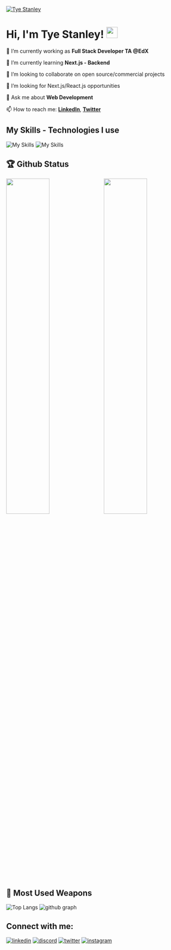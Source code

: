 [![Tye Stanley](https://cdn.discordapp.com/attachments/571883066017185802/1165432481487536192/Black_Elegant_Personal_LinkedIn_Banner.png?ex=6546d494&is=65345f94&hm=78af0fc9a5c67a2993a939d64caf01a8b096fa00437b6881cbefe0740dc50121&)](https://tyestanley.com)

# Hi, I'm Tye Stanley! <img src="https://raw.githubusercontent.com/MartinHeinz/MartinHeinz/master/wave.gif" width="30px" height="30px">

🔭 I’m currently working as **Full Stack Developer TA @EdX**

🌱 I’m currently learning **Next.js - Backend**

👯 I’m looking to collaborate on open source/commercial projects

🤔 I’m looking for Next.js/React.js opportunities

💬 Ask me about **Web Development**

📫 How to reach me: **[LinkedIn](https://www.linkedin.com/in/tye-stanley/)**, **[Twitter](https://twitter.com/tye_stanley)**

## My Skills - Technologies I use

![My Skills](https://skillicons.dev/icons?i=js,ts,react,next,redux,tailwind,materialui,nodejs,expressjs,mongodb,git,github,vercel)
![My Skills](https://skillicons.dev/icons?i=html,css,supabase,sass,heroku,mysql,bootstrap,vscode,bash,figma,threejs,graphql,jest)

## 🏆 Github Status

<img  src="https://github-stats-lemon.vercel.app/api?username=tyestanley&show_icons=true&hide_border=true&theme=tokyonight" width="48%" align="right" >
<img  src="https://github-readme-streak-stats.herokuapp.com/?user=tyestanley&theme=tokyonight" width="48%" >

## 🌟 Most Used Weapons

![Top Langs](https://github-readme-stats.vercel.app/api/top-langs?username=tyestanley&show_icons=true&locale=en&layout=compact&theme=tokyonight)
![github graph](https://github-readme-activity-graph.vercel.app/graph?username=tyestanley&theme=react-dark)

## Connect with me:

[![linkedin](https://skillicons.dev/icons?i=linkedin)](https://linkedin.com/in/tye-stanley/)
[![discord](https://skillicons.dev/icons?i=discord)](https://discord.com/users/its.tye)
[![twitter](https://skillicons.dev/icons?i=twitter)](https://twitter.com/tye_stanley)
[![instagram](https://skillicons.dev/icons?i=instagram)](https://instagram.com/tstanley090)
